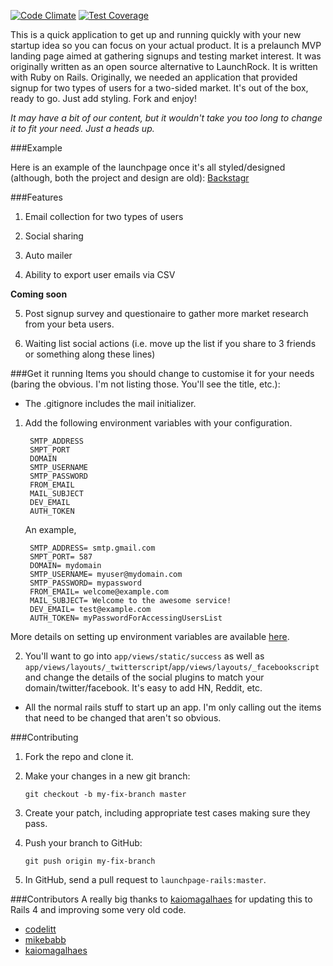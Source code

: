 [![Code Climate](https://codeclimate.com/github/codelitt/launchpage-rails/badges/gpa.svg)](https://codeclimate.com/github/codelitt/launchpage-rails)
[![Test Coverage](https://codeclimate.com/github/codelitt/launchpage-rails/badges/coverage.svg)](https://codeclimate.com/github/codelitt/launchpage-rails/coverage)

This is a quick application to get up and running quickly with your new
startup idea so you can focus on your actual product. It is a prelaunch
MVP landing page aimed at gathering signups and testing market interest.
It was originally written as an open source alternative to LaunchRock.
It is written with Ruby on Rails. Originally, we needed an application
that provided signup for two types of users for a two-sided market. It's
out of the box, ready to go.  Just add styling. Fork and enjoy!

*It may have a bit of our content, but it wouldn't take you too long to
change it to fit your need. Just a heads up.*

###Example

Here is an example of the launchpage once it's all styled/designed
(although, both the project and design are old):
[Backstagr](http://www.backsta.gr)

###Features

1. Email collection for two types of users

2. Social sharing

3. Auto mailer

4. Ability to export user emails via CSV

**Coming soon**

5. Post signup survey and questionaire to gather more market research
   from your beta users.

6. Waiting list social actions (i.e. move up the list if you share to 3
   friends or something along these lines)

###Get it running
Items you should change to customise it for your needs (baring the
obvious. I'm not listing those. You'll see the title, etc.):

  - The .gitignore includes the mail initializer.

1. Add the following environment variables with your configuration.

    ```
     SMTP_ADDRESS
     SMPT_PORT
     DOMAIN
     SMTP_USERNAME
     SMTP_PASSWORD
     FROM_EMAIL
     MAIL_SUBJECT
     DEV_EMAIL
     AUTH_TOKEN
     ```

    An example,

    ```
     SMTP_ADDRESS= smtp.gmail.com
     SMPT_PORT= 587
     DOMAIN= mydomain
     SMTP_USERNAME= myuser@mydomain.com
     SMTP_PASSWORD= mypassword
     FROM_EMAIL= welcome@example.com
     MAIL_SUBJECT= Welcome to the awesome service!
     DEV_EMAIL= test@example.com
     AUTH_TOKEN= myPasswordForAccessingUsersList
    ```
More details on setting up environment variables are available [here](http://railsapps.github.io/rails-environment-variables.html).

2. You'll want to go into `app/views/static/success` as well as
   `app/views/layouts/_twitterscript`/`app/views/layouts/_facebookscript`
and change the details of the social plugins to match your
domain/twitter/facebook. It's easy to add HN, Reddit, etc.

- All the normal rails stuff to start up an app. I'm only calling out
   the items that need to be changed that aren't so obvious.


###Contributing

1. Fork the repo and clone it.

2. Make your changes in a new git branch:

   `git checkout -b my-fix-branch master`

3. Create your patch, including appropriate test cases making sure they
   pass.

4. Push your branch to GitHub:

   `git push origin my-fix-branch`

5. In GitHub, send a pull request to `launchpage-rails:master`.


###Contributors
A really big thanks to [kaiomagalhaes](https://github.com/kaiomagalhaes)
for updating this to Rails 4 and improving some very old code.

- [codelitt](https://github.com/codelitt)
- [mikebabb](https://github.com/mikebabb)
- [kaiomagalhaes](https://github.com/kaiomagalhaes)

